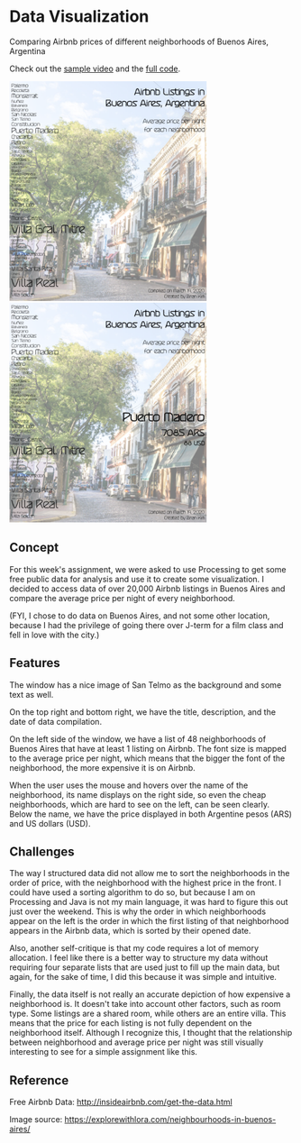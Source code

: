 # Data Visualization
Comparing Airbnb prices of different neighborhoods of Buenos Aires, Argentina

Check out the [sample video](https://youtu.be/lbSguHTDa7k) and the [full code](/dueApril14/data_visualization.pde).

<img src="initial.png" alt="initial" width="350" height="390"><img src="display.png" alt="game" width="350" height="390">

## Concept
For this week's assignment, we were asked to use Processing to get some free public data for analysis and use it to create some visualization.
I decided to access data of over 20,000 Airbnb listings in Buenos Aires and compare the average price per night of every neighborhood.

(FYI, I chose to do data on Buenos Aires, and not some other location, because I had the privilege of going there over J-term for a film class and fell in love with the city.)

## Features
The window has a nice image of San Telmo as the background and some text as well.

On the top right and bottom right, we have the title, description, and the date of data compilation.

On the left side of the window, we have a list of 48 neighborhoods of Buenos Aires that have at least 1 listing on Airbnb.
The font size is mapped to the average price per night, which means that the bigger the font of the neighborhood, the more expensive it is on Airbnb.

When the user uses the mouse and hovers over the name of the neighborhood, its name displays on the right side, so even the cheap neighborhoods, which are hard to see on the left, can be seen clearly.
Below the name, we have the price displayed in both Argentine pesos (ARS) and US dollars (USD).

## Challenges
The way I structured data did not allow me to sort the neighborhoods in the order of price, with the neighborhood with the highest price in the front.
I could have used a sorting algorithm to do so, but because I am on Processing and Java is not my main language, it was hard to figure this out just over the weekend.
This is why the order in which neighborhoods appear on the left is the order in which the first listing of that neighborhood appears in the Airbnb data, which is sorted by their opened date.

Also, another self-critique is that my code requires a lot of memory allocation.
I feel like there is a better way to structure my data without requiring four separate lists that are used just to fill up the main data, but again, for the sake of time, I did this because it was simple and intuitive.

Finally, the data itself is not really an accurate depiction of how expensive a neighborhood is. It doesn't take into account other factors, such as room type.
Some listings are a shared room, while others are an entire villa. This means that the price for each listing is not fully dependent on the neighborhood itself.
Although I recognize this, I thought that the relationship between neighborhood and average price per night was still visually interesting to see for a simple assignment like this.

## Reference
Free Airbnb Data: http://insideairbnb.com/get-the-data.html

Image source: https://explorewithlora.com/neighbourhoods-in-buenos-aires/
